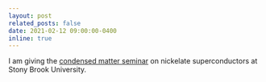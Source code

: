 ```yaml
---
layout: post
related_posts: false
date: 2021-02-12 09:00:00-0400
inline: true
---
```


I am giving the [condensed matter seminar](http://www.physics.sunysb.edu/Physics/calendar/current_semester/s210208.html) on nickelate superconductors at Stony Brook University.
